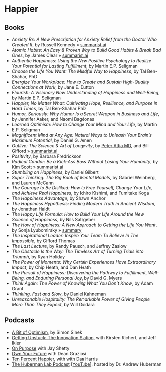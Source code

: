 # Happier

## Books

- _Anxiety Rx: A New Prescription for Anxiety Relief from the Doctor Who Created It_, by Russell Kennedy » [summarist.ai](https://summarist.ai/summary/Anxiety%20Rx:%20A%20New%20Prescription%20for%20Anxiety%20Relief%20from%20the%20Doctor%20Who%20Created%20It)
- _Atomic Habits: An Easy & Proven Way to Build Good Habits & Break Bad Ones_, by James Clear » [summarist.ai](https://summarist.ai/summary/Atomic%20Habits%20(EXP):%20An%20Easy%20&%20Proven%20Way%20to%20Build%20Good%20Habits%20&%20Break%20Bad%20Ones)
- _Authentic Happiness: Using the New Positive Psychology to Realize Your Potential for Lasting Fulfillment_, by Martin E.P. Seligman
- _Choose the Life You Want: The Mindful Way to Happiness_, by Tal Ben-Shahar, PhD
- _Energize Your Workplace: How to Create and Sustain High-Quality Connections at Work_, by Jane E. Dutton 
- _Flourish: A Visionary New Understanding of Happiness and Well-Being_, by Martin E.P. Seligman
- _Happier, No Matter What: Cultivating Hope, Resilience, and Purpose in Hard Times_, by Tal Ben-Shahar PhD
- _Humor, Seriously: Why Humor Is a Secret Weapon in Business and Life_, by Jennifer Aaker, and Naomi Bagdonas
- _Learned Optimism: How to Change Your Mind and Your Life_, by Martin E.P. Seligman
- _Magnificent Mind at Any Age: Natural Ways to Unleash Your Brain’s Maximum Potential_, by Daniel G. Amen
- _Outlive: The Science & Art of Longevity_, by [Peter Attia MD](https://peterattiamd.com/), and Bill Gifford » [summarist.ai](https://summarist.ai/summary/Outlive:%20The%20Science%20and%20Art%20of%20Longevity)
- _Positivity_, by Barbara Fredrickson
- _Radical Candor: Be a Kick-Ass Boss Without Losing Your Humanity_, by Kim Scott » [summarist.ai](https://summarist.ai/summary/Radical%20Candor:%20Be%20a%20Kick-Ass%20Boss%20Without%20Losing%20Your%20Humanity)
- _Stumbling on Happiness_, by Daniel Gilbert
- _Super Thinking: The Big Book of Mental Models_, by Gabriel Weinberg, and Lauren McCann
- _The Courage to Be Disliked: How to Free Yourself, Change Your Life, and Achieve Real Happiness_, by Ichiro Kishimi, and Fumitake Koga
- _The Happiness Advantage_, by Shawn Anchor
- _The Happiness Hypothesis: Finding Modern Truth in Ancient Wisdom_, by Jonathan Haidt
- _The Happy Life Formula: How to Build Your Life Around the New Science of Happiness_, by Nils Salzgeber
- _The How of Happiness: A New Approach to Getting the Life You Want_, by Sonja Lyubomirsky » [summary](https://www.njlifehacks.com/the-how-of-happiness-sonja-lyubomirsky-summary/)
- _The Inspirational Leader: Inspire Your Team To Believe In The Impossible_, by Gifford Thomas
- _The Last Lecture_, by Randy Pausch, and Jeffrey Zaslow
- _The Obstacle Is the Way: The Timeless Art of Turning Trials into Triumph_, by Ryan Holiday
- _The Power of Moments: Why Certain Experiences Have Extraordinary Impact_, by Chip Heath, and Dan Heath
- _The Pursuit of Happiness: Discovering the Pathway to Fulfillment, Well-Being, and Enduring Personal Joy_, by David G. Myers
- _Think Again: The Power of Knowing What You Don’t Know_, by Adam Grant
- _Thinking, Fast and Slow_, by Daniel Kahneman
- _Unreasonable Hospitality: The Remarkable Power of Giving People More Than They Expect_, by Will Guidara

## Podcasts

- [A Bit of Optimism](https://simonsinek.com/podcast/), by Simon Sinek
- [Getting Unstuck: The Innovation Station](https://soundcloud.com/gettingunstuck), with Kirsten Richert, and Jeff Ikler
- [On Purpose](https://jayshetty.me/podcast/) with Jay Shetty
- [Own Your Future](https://podcasts.apple.com/us/podcast/own-your-future-with-dean-graziosi/id1085301578) with Dean Graziosi
- [Ten Percent Happier](https://www.tenpercent.com/podcast), with with Dan Harris
- [The Huberman Lab Podcast](https://hubermanlab.com/welcome-to-the-huberman-lab-podcast/) \[[YouTube](https://www.youtube.com/c/AndrewHubermanLab)\], hosted by Dr. Andrew Huberman